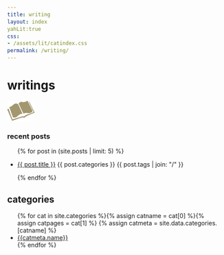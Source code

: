 ```yaml
---
title: writing
layout: index
yahLit:true
css: 
- /assets/lit/catindex.css
permalink: /writing/
---
```


# writings

<div class="latestposts">
  <img src="/assets/lit/icon-book_x64.png" class="floatright noborder" />
  <h3>recent posts</h3>
  <ul>
    {% for post in (site.posts | limit: 5) %}
    <li>
      <p class="postinfo">
        <a class="postlink" href="{{ post.url }}">{{ post.title }}</a>
        <span class="postcat">{{ post.categories }}</span>
        <span class="posttags">{{ post.tags | join: "/" }}</span>
      </p>
    </li>
    {% endfor %}
  </ul>
</div>

<div class="catindex">
<section>
<h2>categories</h2>
<ul>
{% for cat in site.categories %}{% assign catname = cat[0] %}{% assign catpages = cat[1] %}
{% assign catmeta = site.data.categories.[catname] %}
<li>
<a class="catlink" href="/writing/{{catname}}/">{{catmeta.name}}</a>
</li>
{% endfor %}
</ul>
</section>
</div>
